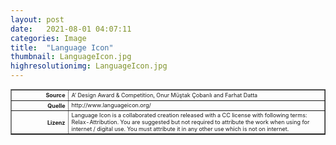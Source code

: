 ```yaml
---
layout: post
date:   2021-08-01 04:07:11
categories: Image
title:  "Language Icon"
thumbnail: LanguageIcon.jpg
highresolutionimg: LanguageIcon.jpg
---
```


<table style="font-size: xx-small" border="1" cellpadding="2">
<tbody>
<tr>
<th style="text-align: right" width="81"><strong>Source</strong></th>
<td>A’ Design Award & Competition, Onur Müştak Çobanlı and Farhat Datta</td>
</tr>
<tr>
<th style="text-align: right" width="81"><strong>Quelle</strong></th>
<td>http://www.languageicon.org/</td>
</tr>
<tr>
<th style="text-align: right" width="81"><strong>Lizenz</strong></th>
<td>Language Icon is a collaborated creation released with a CC license with following terms: Relax-Attribution. You are suggested but not required to attribute the work when using for internet / digital use. You must attribute it in any other use which is not on internet.</td>
</tr>
</tbody>
</table>
<p>&nbsp;</p>
